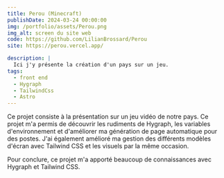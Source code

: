 ```yaml
---
title: Perou (Minecraft)
publishDate: 2024-03-24 00:00:00
img: /portfolio/assets/Perou.png
img_alt: screen du site web
code: https://github.com/LilianBrossard/Perou
site: https://perou.vercel.app/

description: |
  Ici j'y présente la création d'un pays sur un jeu.
tags:
  - front end
  - Hygraph
  - TailwindCss
  - Astro
---
```


Ce projet consiste à la présentation sur un jeu vidéo de notre pays.
Ce projet m'a permis de découvrir les rudiments de Hygraph, les variables d'environnement et d'améliorer ma génération de page automatique pour des postes.
J'ai également amélioré ma gestion des différents modèles d'écran avec Tailwind CSS et les visuels par la même occasion.

Pour conclure, ce projet m'a apporté beaucoup de connaissances avec Hygraph et Tailwind CSS.